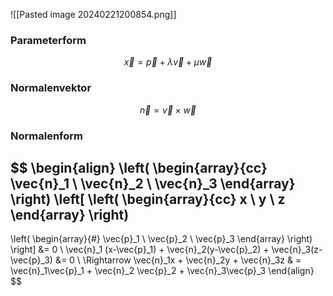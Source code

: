 ![[Pasted image 20240221200854.png]]

### Parameterform
$$
\vec{x} = \vec{p} + \lambda \vec{v} + \mu \vec{w}
$$

### Normalenvektor
$$
\vec{n} = \vec{v} \times \vec{w}
$$
### Normalenform
$$
\begin{align}
\left(
\begin{array}{cc}
\vec{n}_1 \\ \vec{n}_2 \\ \vec{n}_3
\end{array}
\right)
\left[
\left(
\begin{array}{cc}
x \\ y \\ z
\end{array}
\right)
-
\left(
\begin{array}{#}
\vec{p}_1 \\ \vec{p}_2 \\ \vec{p}_3
\end{array}
\right)
\right] &= 0 \\
\vec{n}_1 (x-\vec{p}_1) + \vec{n}_2(y-\vec{p}_2) + \vec{n}_3(z-\vec{p}_3) &= 0 \\
\Rightarrow \vec{n}_1x + \vec{n}_2y + \vec{n}_3z & = \vec{n}_1\vec{p}_1 + \vec{n}_2 \vec{p}_2 + \vec{n}_3\vec{p}_3
\end{align}
$$
